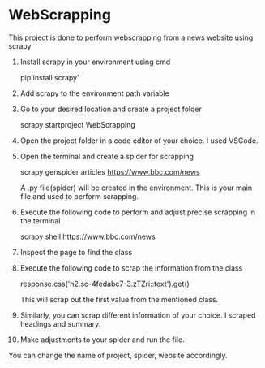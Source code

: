 # WebScrapping

This project is done to perform webscrapping from a news website using scrapy

1. Install scrapy in your environment using cmd
   
      pip install scrapy'
2. Add scrapy to the environment path variable
3. Go to your desired location and create a project folder
   
      scrapy startproject WebScrapping
4. Open the project folder in a code editor of your choice. I used VSCode.
5. Open the terminal and create a spider for scrapping
   
      scrapy genspider articles https://www.bbc.com/news
   
   A .py file(spider) will be created in the environment. This is your main file and used to perform scrapping.
7. Execute the following code to perform and adjust precise scrapping in the terminal
    
      scrapy shell https://www.bbc.com/news
8. Inspect the page to find the class
7. Execute the following code to scrap the information from the class
    
      response.css('h2.sc-4fedabc7-3.zTZri::text').get()
   
   This will scrap out the first value from the mentioned class.
9. Similarly, you can scrap different information of your choice. I scraped headings and summary.
10. Make adjustments to your spider and run the file.

You can change the name of project, spider, website accordingly.
